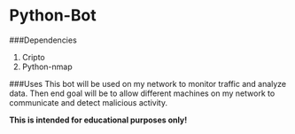 Python-Bot
==========


###Dependencies

1. Cripto
2. Python-nmap


###Uses
This bot will be used on my network to monitor traffic and analyze data.
Then end goal will be to allow different machines on my network to communicate and detect malicious activity.

**This is intended for educational purposes only!**